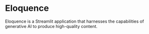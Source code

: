 # Eloquence
 Eloquence is a Streamlit application that harnesses the capabilities of generative AI to produce high-quality content.
